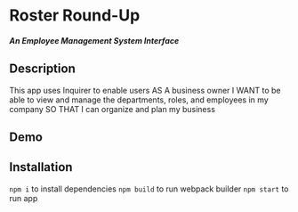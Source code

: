 # Roster Round-Up
#### <i>An Employee Management System Interface</i>

## Description
This app uses Inquirer to enable users 
AS A business owner
I WANT to be able to view and manage the departments, roles, and employees in my company
SO THAT I can organize and plan my business
  
## Demo


## Installation
`npm i` to install dependencies
`npm build` to run webpack builder
`npm start` to run app 
